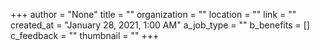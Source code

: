 +++
author = "None"
title = ""
organization = ""
location = ""
link = ""
created_at = "January 28, 2021, 1:00 AM"
a_job_type = ""
b_benefits = []
c_feedback = ""
thumbnail = ""
+++
